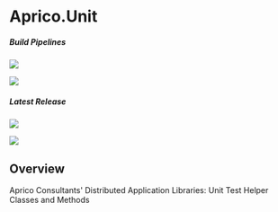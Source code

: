 # Aprico.Unit

##### Build Pipelines

[![][pipeline.mr.badge]][pipeline.mr]

[![][pipeline.ci.badge]][pipeline.ci]

##### Latest Release

[![][nuget.badge]][nuget]

[![][release.badge]][release]

## Overview

Aprico Consultants' Distributed Application Libraries: Unit Test Helper Classes and Methods

<!-- github + badges -->

[github.badge]: https://img.shields.io/static/v1?label=Repository&message=Aprico.Unit&logo=github
[github]: https://github.com/aprico-consult/Aprico.Unit "Aprico.Unit GitHub Repository"
[release.badge]: https://img.shields.io/github/v/release/aprico-consult/Aprico.Unit?label=Release&logo=github
[release]: https://github.com/aprico-consult/Aprico.Unit/releases/latest "Aprico.Unit GitHub Release"

<!-- nuget + badges -->

[nuget.badge]: https://img.shields.io/nuget/v/Aprico.Unit.svg?label=Aprico.Unit&style=flat&logo=nuget
[nuget]: https://www.nuget.org/packages/Aprico.Unit "Aprico.Unit NuGet Package"

<!-- pipeline + badges -->

[pipeline.ci.badge]: https://dev.azure.com/aprico-consult/Aprico/_apis/build/status/Aprico.Unit%20Continuous%20Integration?branchName=main&label=Continuous%20Integration%20Build
[pipeline.ci]: https://dev.azure.com/aprico-consult/Aprico/_build/latest?definitionId=666&branchName=main "Aprico.Unit Continuous Integration Build Pipeline"
[pipeline.mr.badge]: https://dev.azure.com/aprico-consult/Aprico/_apis/build/status/Aprico.Unit%20Manual%20Release?branchName=main&label=Manual%20Release%20Build
[pipeline.mr]: https://dev.azure.com/aprico-consult/Aprico/_build/latest?definitionId=666&branchName=main "Aprico.Unit Manual Release Build Pipeline"

<!-- links -->

<!--
cSpell:ignore aprico
-->
